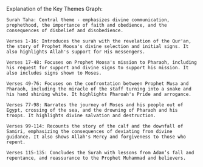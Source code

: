 Explanation of the Key Themes Graph:

    Surah Taha: Central theme - emphasizes divine communication, prophethood, the importance of faith and obedience, and the consequences of disbelief and disobedience.

    Verses 1-16: Introduces the surah with the revelation of the Qur'an, the story of Prophet Moosa's divine selection and initial signs. It also highlights Allah's support for His messengers.

    Verses 17-48: Focuses on Prophet Moosa's mission to Pharaoh, including his request for support and divine signs to support his mission. It also includes signs shown to Moses.

    Verses 49-76: Focuses on the confrontation between Prophet Musa and Pharaoh, including the miracle of the staff turning into a snake and his hand shining white. It highlights Pharoah's Pride and arrogance.

    Verses 77-98: Narrates the journey of Moses and his people out of Egypt, crossing of the sea, and the drowning of Pharaoh and his troops. It highlights divine salvation and destruction.

    Verses 99-114: Recounts the story of the calf and the downfall of Samiri, emphasizing the consequences of deviating from divine guidance. It also shows Allah's Mercy and forgiveness to those who repent.

    Verses 115-135: Concludes the Surah with lessons from Adam’s fall and repentance, and reassurance to the Prophet Muhammad and believers.